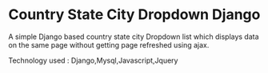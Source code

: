 # Country State City Dropdown Django
A simple Django based country state city Dropdown list which displays data on the same page without getting page refreshed using ajax.

Technology used : Django,Mysql,Javascript,Jquery
